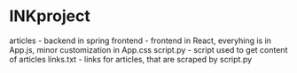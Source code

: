 # INKproject

articles - backend in spring
frontend - frontend in React, everyhing is in App.js, minor customization in App.css
script.py - script used to get content of articles
links.txt - links for articles, that are scraped by script.py
